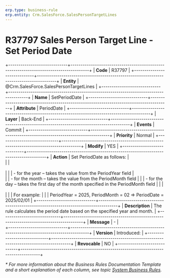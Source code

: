 ```yaml
---
erp.type: business-rule
erp.entity: Crm.SalesForce.SalesPersonTargetLines
---
```


# R37797 Sales Person Target Line - Set Period Date
+-----------------------------+---------------------------------------------------------------------------------------+
| **Code**                    | R37797                                                                                |
+-----------------------------+---------------------------------------------------------------------------------------+
| **Entity**                  | @Crm.SalesForce.SalesPersonTargetLines                                                |
+-----------------------------+---------------------------------------------------------------------------------------+
| **Name**                    | SetPeriodDate                                                                         |
+-----------------------------+---------------------------------------------------------------------------------------+
| **Attribute**               | PeriodDate                                                                            |
+-----------------------------+---------------------------------------------------------------------------------------+
| **Layer**                   | Back-End                                                                              |
+-----------------------------+---------------------------------------------------------------------------------------+
| **Events**                  | Commit                                                                                |
+-----------------------------+---------------------------------------------------------------------------------------+
| **Priority**                | Normal                                                                                |
+-----------------------------+---------------------------------------------------------------------------------------+
| **Modify**                  | YES                                                                                   |
+-----------------------------+---------------------------------------------------------------------------------------+
| **Action**                  | Set PeriodDate as follows:                                                            |                                          
|                             | <br></br>                                                                             |
|                             | \- for the year – takes the value from the PeriodYear field                           |   
|                             | \- for the month – takes the value from the PeriodMonth field                         |
|                             | \- for the day – takes the first day of the month specified in the PeriodMonth field  |
|                             | <br></br>                                                                             |
|                             | For example:                                                                          |
|                             | PeriodYear = 2025, PeriodMonth = 02 => PeriodDate = 2025/02/01                        |
+-----------------------------+---------------------------------------------------------------------------------------+
| **Description**             | The rule calculates the period date based on the specified year and month.            |
+-----------------------------+---------------------------------------------------------------------------------------+
| **Message**                 | \-                                                                                    |                      
+-----------------------------+---------------------------------------------------------------------------------------+
| **Version**                 | Introduced:                                                                           |
+-----------------------------+---------------------------------------------------------------------------------------+
| **Revocable**               | NO                                                                                    |
+-----------------------------+---------------------------------------------------------------------------------------+

*\* For more information about the Business Rules Documentation Template and a short explanation of each column, see
topic [System Business Rules](../templates/template-description-system-business-rules.md).*
